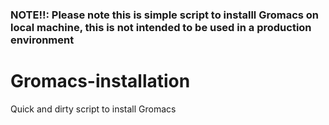 ### NOTE!!: Please note this is simple script to installl Gromacs on local machine,  this is not intended to be used in a production environment

# Gromacs-installation
Quick and dirty script to install Gromacs
